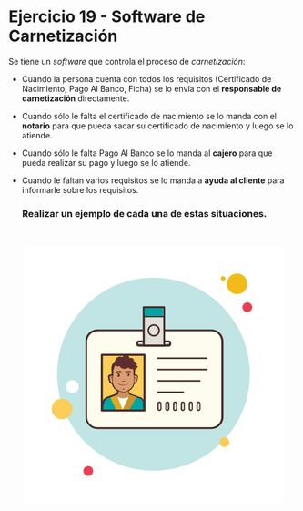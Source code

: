 # Ejercicio 19 - Software de Carnetización

Se tiene un *software* que controla el proceso de
*carnetización*:

* Cuando la persona cuenta con todos los requisitos
  (Certificado de Nacimiento, Pago Al Banco, Ficha)
  se lo envía con el **responsable de carnetización**
  directamente.

* Cuando sólo le falta el certificado de nacimiento
  se lo manda con el **notario** para que pueda sacar
  su certificado de nacimiento y luego se lo atiende.

* Cuando sólo le falta Pago Al Banco se lo manda al
  **cajero** para que pueda realizar su pago y luego se
  lo atiende.

* Cuando le faltan varios requisitos se lo manda a
  **ayuda al cliente** para informarle sobre los
  requisitos.
  
  ### Realizar un ejemplo de cada una de estas situaciones.
  </br>
 <p align="center">
    <img src="https://github.com/AleS900/prueba/blob/master/assets/e01_carnet.png" />
 </p>


